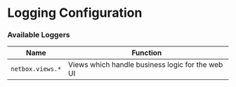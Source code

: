# Logging Configuration

### Available Loggers

| Name             | Function |
|------------------|----------|
| `netbox.views.*` | Views which handle business logic for the web UI |
